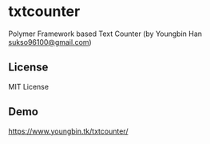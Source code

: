 # txtcounter
Polymer Framework based Text Counter
(by Youngbin Han <sukso96100@gmail.com>)

## License
MIT License

## Demo
https://www.youngbin.tk/txtcounter/

